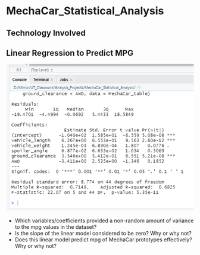 # MechaCar_Statistical_Analysis

## Technology Involved

## Linear Regression to Predict MPG
![Linear Regression to Predict MPG](Resources/Linear_Regression_1.png)

* Which variables/coefficients provided a non-random amount of variance to the mpg values in the dataset?
* Is the slope of the linear model considered to be zero? Why or why not?
* Does this linear model predict mpg of MechaCar prototypes effectively? Why or why not?
